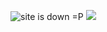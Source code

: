 ![site is down =P](https://david-dm.org/j-tech-foundation/html-db.svg)
<a href="https://nodei.co/npm/html-db"><img src="https://nodei.co/npm/html-db.png"></a>

